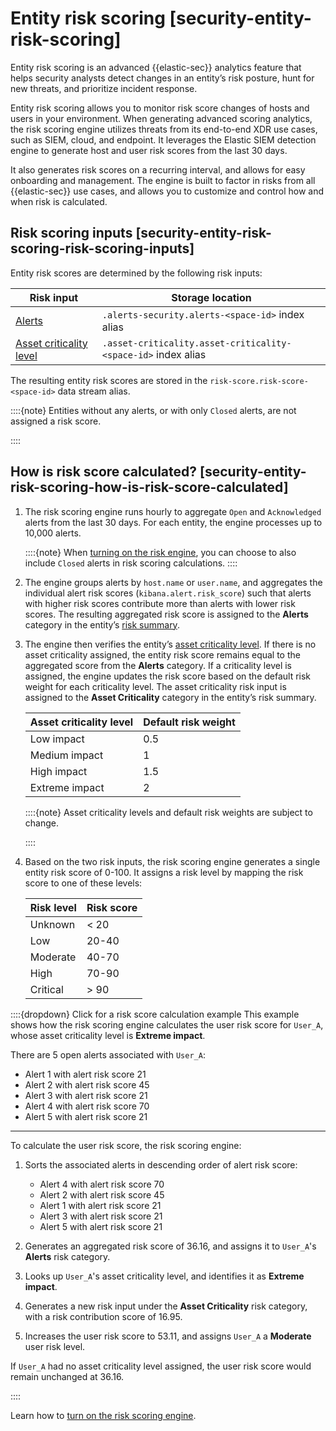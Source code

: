 # Entity risk scoring [security-entity-risk-scoring]

Entity risk scoring is an advanced {{elastic-sec}} analytics feature that helps security analysts detect changes in an entity’s risk posture, hunt for new threats, and prioritize incident response.

Entity risk scoring allows you to monitor risk score changes of hosts and users in your environment. When generating advanced scoring analytics, the risk scoring engine utilizes threats from its end-to-end XDR use cases, such as SIEM, cloud, and endpoint. It leverages the Elastic SIEM detection engine to generate host and user risk scores from the last 30 days.

It also generates risk scores on a recurring interval, and allows for easy onboarding and management. The engine is built to factor in risks from all {{elastic-sec}} use cases, and allows you to customize and control how and when risk is calculated.


## Risk scoring inputs [security-entity-risk-scoring-risk-scoring-inputs]

Entity risk scores are determined by the following risk inputs:

| Risk input | Storage location |
| --- | --- |
| [Alerts](../../../solutions/security/detect-and-alert/manage-detection-alerts.md) | `.alerts-security.alerts-<space-id>` index alias |
| [Asset criticality level](../../../solutions/security/advanced-entity-analytics/asset-criticality.md) | `.asset-criticality.asset-criticality-<space-id>` index alias |

The resulting entity risk scores are stored in the `risk-score.risk-score-<space-id>` data stream alias.

::::{note}
Entities without any alerts, or with only `Closed` alerts, are not assigned a risk score.

::::



## How is risk score calculated? [security-entity-risk-scoring-how-is-risk-score-calculated]

1. The risk scoring engine runs hourly to aggregate `Open` and `Acknowledged` alerts from the last 30 days. For each entity, the engine processes up to 10,000 alerts.

    ::::{note}
    When [turning on the risk engine](../../../solutions/security/advanced-entity-analytics/turn-on-risk-scoring-engine.md), you can choose to also include `Closed` alerts in risk scoring calculations.
    ::::

2. The engine groups alerts by `host.name` or `user.name`, and aggregates the individual alert risk scores (`kibana.alert.risk_score`) such that alerts with higher risk scores contribute more than alerts with lower risk scores. The resulting aggregated risk score is assigned to the **Alerts** category in the entity’s [risk summary](../../../solutions/security/explore/hosts-page.md#security-hosts-overview-host-risk-summary).
3. The engine then verifies the entity’s [asset criticality level](../../../solutions/security/advanced-entity-analytics/asset-criticality.md). If there is no asset criticality assigned, the entity risk score remains equal to the aggregated score from the **Alerts** category. If a criticality level is assigned, the engine updates the risk score based on the default risk weight for each criticality level. The asset criticality risk input is assigned to the **Asset Criticality** category in the entity’s risk summary.

    | Asset criticality level | Default risk weight |
    | --- | --- |
    | Low impact | 0.5 |
    | Medium impact | 1 |
    | High impact | 1.5 |
    | Extreme impact | 2 |

    ::::{note}
    Asset criticality levels and default risk weights are subject to change.

    ::::

4. Based on the two risk inputs, the risk scoring engine generates a single entity risk score of 0-100. It assigns a risk level by mapping the risk score to one of these levels:

    | Risk level | Risk score |
    | --- | --- |
    | Unknown | < 20 |
    | Low | 20-40 |
    | Moderate | 40-70 |
    | High | 70-90 |
    | Critical | > 90 |


::::{dropdown} Click for a risk score calculation example
This example shows how the risk scoring engine calculates the user risk score for `User_A`, whose asset criticality level is **Extreme impact**.

There are 5 open alerts associated with `User_A`:

* Alert 1 with alert risk score 21
* Alert 2 with alert risk score 45
* Alert 3 with alert risk score 21
* Alert 4 with alert risk score 70
* Alert 5 with alert risk score 21

<hr>
To calculate the user risk score, the risk scoring engine:

1. Sorts the associated alerts in descending order of alert risk score:

    * Alert 4 with alert risk score 70
    * Alert 2 with alert risk score 45
    * Alert 1 with alert risk score 21
    * Alert 3 with alert risk score 21
    * Alert 5 with alert risk score 21

2. Generates an aggregated risk score of 36.16, and assigns it to `User_A`'s **Alerts** risk category.
3. Looks up `User_A`'s asset criticality level, and identifies it as **Extreme impact**.
4. Generates a new risk input under the **Asset Criticality** risk category, with a risk contribution score of 16.95.
5. Increases the user risk score to 53.11, and assigns `User_A` a **Moderate** user risk level.

If `User_A` had no asset criticality level assigned, the user risk score would remain unchanged at 36.16.

::::


Learn how to [turn on the risk scoring engine](../../../solutions/security/advanced-entity-analytics/turn-on-risk-scoring-engine.md).
